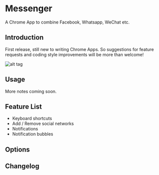 # Messenger

A Chrome App to combine Facebook, Whatsapp, WeChat etc.

## Introduction
First release, still new to writing Chrome Apps. So suggestions for feature requests and coding style improvements will be more than welcome!

![alt tag](http://jchui.me/files/github/messenger-ss1.png)

## Usage
More notes coming soon.

## Feature List
 - Keyboard shortcuts
 - Add / Remove social networks
 - Notifications
 - Notification bubbles

## Options

## Changelog